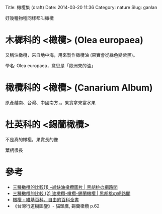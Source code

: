 Title: 橄欖集 (draft)
Date: 2014-03-20 11:36
Category: nature
Slug: ganlan


好幾種物種同樣都叫橄欖

# 木樨科的 <橄欖> (Olea europaea)

又稱油橄欖，來自地中海，用來製作橄欖油 (果實會從綠色變紫黑)。

學名: Olea europaea，意思是「歐洲來的油」

# 橄欖科的 <橄欖> (Canarium Album)

原產越南、台灣、中國南方，。果實拿來當水果

# 杜英科的 <錫蘭橄欖>

不是真的橄欖，果實長的像

葉柄很長


# 參考

* [三種橄欖的比較(1) –尚缺油橄欖圖片 | 黑胡桃の網路閣](http://blackwalnut.npust.edu.tw/archives/286)
* [三種橄欖的比較 (2) 油橄欖-橄欖-錫蘭橄欖 | 黑胡桃の網路閣](http://blackwalnut.npust.edu.tw/archives/1289)
* [橄欖 - 維基百科，自由的百科全書](http://zh.wikipedia.org/wiki/橄榄)
* 《台灣行道樹圖鑒》- 貓頭鷹, 錫蘭橄欖 p.62
